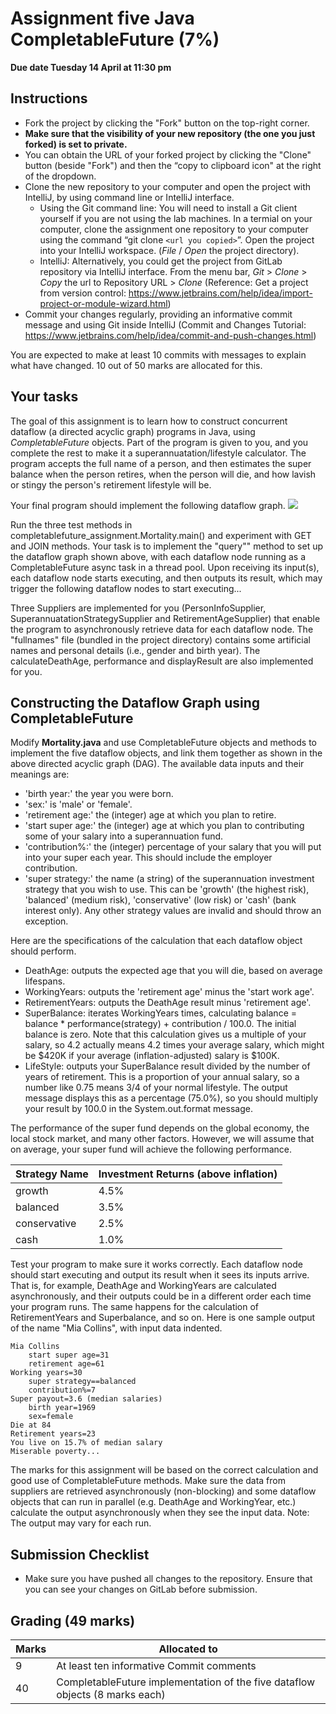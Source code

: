 # Assignment five Java CompletableFuture (7%)

**Due date Tuesday 14 April at 11:30 pm**

## Instructions

* Fork the project by clicking the "Fork" button on the top-right corner.
* **Make sure that the visibility of your new repository (the one you just forked) is set to private.**
* You can obtain the URL of your forked project by clicking the "Clone" button (beside "Fork") and then the “copy to clipboard icon" at the right of the dropdown.
* Clone the new repository to your computer and open the project with IntelliJ, by using command line or IntelliJ interface.
  * Using the Git command line: You will need to install a Git client yourself if you are not using the lab machines. In a termial on your computer, clone the assignment one repository to your computer using the command “git clone `<url you copied>`”. Open the project into your IntelliJ workspace. (*File* / *Open* the project directory).
  * IntelliJ: Alternatively, you could get the project from GitLab repository via IntelliJ interface. From the menu bar, *Git* > *Clone* > *Copy* the url to Repository URL > *Clone* (Reference: Get a project from version control: https://www.jetbrains.com/help/idea/import-project-or-module-wizard.html)
* Commit your changes regularly, providing an informative commit message and using Git inside IntelliJ (Commit and Changes Tutorial: https://www.jetbrains.com/help/idea/commit-and-push-changes.html)

You are expected to make at least 10 commits with messages to explain what have changed. 10 out of 50 marks are allocated for this.

## Your tasks

The goal of this assignment is to learn how to construct concurrent dataflow (a directed acyclic graph) programs in Java, using *CompletableFuture* objects. 
Part of the program is given to you, and you complete the rest to make it a superannuatation/lifestyle calculator. The program accepts the full name of a person, and then estimates the super balance when the person retires, when the person will die, and how lavish or stingy the person's retirement lifestyle will be.

Your final program should implement the following dataflow graph.
<img src="https://elearn.waikato.ac.nz/pluginfile.php/2835057/mod_resource/content/1/mortality-dataflow.png" />

Run the three test methods in completablefuture_assignment.Mortality.main() and experiment with GET and JOIN methods. Your task is to implement the "query"" method to set up the dataflow graph shown above, with each dataflow node running as a CompletableFuture async task in a thread pool. Upon receiving its input(s), each dataflow node starts executing, and then outputs its result, which may trigger the following dataflow nodes to start executing...

Three Suppliers are implemented for you (PersonInfoSupplier, SuperannuatationStrategySupplier and RetirementAgeSupplier) that enable the program to asynchronously retrieve data for each dataflow node. The "fullnames" file (bundled in the project directory) contains some artificial names and personal details (i.e., gender and birth year). The calculateDeathAge, performance and displayResult are also implemented for you.

## Constructing the Dataflow Graph using CompletableFuture
Modify **Mortality.java** and use CompletableFuture objects and methods to implement the five dataflow objects, and link them together as shown in the above directed acyclic graph (DAG). The available data inputs and their meanings are:

* 'birth year:' the year you were born.
* 'sex:' is 'male' or 'female'.
* 'retirement age:' the (integer) age at which you plan to retire.
* 'start super age:' the (integer) age at which you plan to contributing some of your salary into a superannuation fund.
* 'contribution%:' the (integer) percentage of your salary that you will put into your super each year. This should include the employer contribution.
* 'super strategy:' the name (a string) of the superannuation investment strategy that you wish to use. This can be 'growth' (the highest risk), 'balanced' (medium risk), 'conservative' (low risk) or 'cash' (bank interest only). Any other strategy values are invalid and should throw an exception.

Here are the specifications of the calculation that each dataflow object should perform.

* DeathAge: outputs the expected age that you will die, based on average lifespans.
* WorkingYears: outputs the 'retirement age' minus the 'start work age'.
* RetirementYears: outputs the DeathAge result minus 'retirement age'.
* SuperBalance: iterates WorkingYears times, calculating balance = balance * performance(strategy) + contribution / 100.0. The initial balance is zero. Note that this calculation gives us a multiple of your salary, so 4.2 actually means 4.2 times your average salary, which might be $420K if your average (inflation-adjusted) salary is $100K.
* LifeStyle: outputs your SuperBalance result divided by the number of years of retirement. This is a proportion of your annual salary, so a number like 0.75 means 3/4 of your normal lifestyle. The output message displays this as a percentage (75.0%), so you should multiply your result by 100.0 in the System.out.format message.


The performance of the super fund depends on the global economy, the local stock market, and many other factors. However, we will assume that on average, your super fund will achieve the following performance.

|Strategy Name|	Investment Returns (above inflation)|
|------|----|
|growth |4.5%|
|balanced|3.5%|
|conservative|2.5%|
|cash|1.0%|

Test your program to make sure it works correctly. Each dataflow node should start executing and output its result when it sees its inputs arrive. That is, for example, DeathAge and WorkingYears are calculated asynchronously, and their outputs could be in a different order each time your program runs. The same happens for the calculation of RetirementYears and Superbalance, and so on. Here is one sample output of the name "Mia Collins", with input data indented.

```
Mia Collins
	start super age=31
	retirement age=61
Working years=30
	super strategy==balanced
	contribution%=7
Super payout=3.6 (median salaries)
	birth year=1969
	sex=female
Die at 84
Retirement years=23
You live on 15.7% of median salary
Miserable poverty... 
```
The marks for this assignment will be based on the correct calculation and good use of CompletableFuture methods. Make sure the data from suppliers are retrieved asynchronously (non-blocking) and some dataflow objects that can run in parallel (e.g. DeathAge and WorkingYear, etc.) calculate the output asynchronously when they see the input data.
Note: The output may vary for each run.

## Submission Checklist
* Make sure you have pushed all changes to the repository. Ensure that you can see your changes on GitLab before submission.

## Grading (49 marks) 

|Marks|Allocated to|
|-----|-------|
|9|At least ten informative Commit comments |
|40 |CompletableFuture implementation of the five dataflow objects (8 marks each) |


